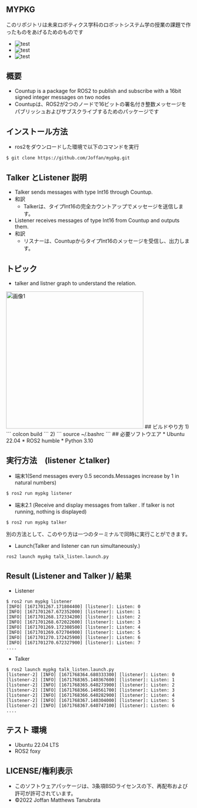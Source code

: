 ## MYPKG
このリポジトリは未来ロボティクス学科のロボットシステム学の授業の課題で作ったものをあげるためのものです
* ![test](https://github.com/Joffan/mypkg/actions/workflows/test.yml/badge.svg)
* ![test](https://img.shields.io/badge/ros2-humble-blue)
* ![test](https://img.shields.io/badge/python-v3.10-blue)

## 概要
* Countup is a package for ROS2 to publish and subscribe with a 16bit signed integer messages on two nodes
* Countupは、ROS2が2つのノードで16ビットの署名付き整数メッセージをパブリッシュおよびサブスクライブするためのパッケージです

## インストール方法
* ros2をダウンロードした環境で以下のコマンドを実行

``
$ git clone https://github.com/Joffan/mypkg.git
``
 
## Talker とListener 説明
* Talker sends messages with type Int16 through Countup.
 * 和訳
    * Talkerは、タイプInt16の完全カウントアップでメッセージを送信します。
　　
* Listener receives messages of type Int16 from Countup and outputs them.
 * 和訳
    * リスナーは、CountupからタイプInt16のメッセージを受信し、出力します。

## トピック
* talker and listner graph to understand the relation.
<img width="373" alt="画像1" src="https://user-images.githubusercontent.com/115678367/211147023-e18966d8-9739-447a-9a6b-f9b1413182dc.png">
## ビルドやり方
1)
```
colcon build
```
2)
```
source ~/.bashrc
```
## 必要ソフトウエア
  * Ubuntu 22.04
  * ROS2 humble 
  * Python 3.10

## 実行方法　(listener とtalker)
* 端末1(Send messages every 0.5 seconds.Messages increase by 1 in natural numbers)
```
$ ros2 run mypkg listener
```
* 端末2.1 (Receive and display messages from talker . If talker is not running, nothing is displayed)
```
$ ros2 run mypkg talker 
```
別の方法として、このやり方は一つのターミナルで同時に実行ことができます。
 
* Launch(Talker and listener can run simultaneously.)
```
ros2 launch mypkg talk_listen.launch.py
```

## Result (Listener and Talker )/ 結果
* Listener
```
$ ros2 run mypkg listener
[INFO] [1671701267.171804400] [listener]: Listen: 0
[INFO] [1671701267.672352000] [listener]: Listen: 1
[INFO] [1671701268.172334200] [listener]: Listen: 2
[INFO] [1671701268.672022600] [listener]: Listen: 3
[INFO] [1671701269.172308500] [listener]: Listen: 4
[INFO] [1671701269.672704900] [listener]: Listen: 5
[INFO] [1671701270.172425900] [listener]: Listen: 6
[INFO] [1671701270.672327900] [listener]: Listen: 7
....
```
* Talker  
```
$ ros2 launch mypkg talk_listen.launch.py
[listener-2] [INFO] [1671768364.680333300] [listener]: Listen: 0
[listener-2] [INFO] [1671768365.140367600] [listener]: Listen: 1
[listener-2] [INFO] [1671768365.640273900] [listener]: Listen: 2
[listener-2] [INFO] [1671768366.140561700] [listener]: Listen: 3
[listener-2] [INFO] [1671768366.640282900] [listener]: Listen: 4
[listener-2] [INFO] [1671768367.140304000] [listener]: Listen: 5
[listener-2] [INFO] [1671768367.640747100] [listener]: Listen: 6
....
```

##  テスト 環境
* Ubuntu 22.04 LTS
* ROS2 foxy
## LICENSE/権利表示
 * このソフトウェアパッケージは、3条項BSDライセンスの下、再配布および許可が許可されています。
 * ©2022 Joffan Matthews Tanubrata


